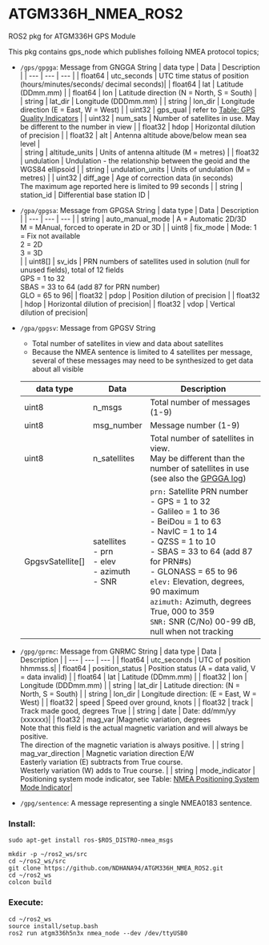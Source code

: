 # ATGM336H_NMEA_ROS2
ROS2 pkg for ATGM336H GPS Module

This pkg contains gps_node which publishes folloing NMEA protocol topics;
- `/gps/gpgga`: Message from GNGGA String
    | data type |     Data    | Description |
    | --- | --- | --- |
    | float64   | utc_seconds | UTC time status of position <br /> (hours/minutes/seconds/ decimal seconds)|
    | float64   | lat         | Latitude (DDmm.mm) |
    | float64   | lon         | Latitude direction (N = North, S = South) |
    | string    | lat_dir     | Longitude (DDDmm.mm) |
    | string    | lon_dir     | Longitude direction (E = East, W = West) |
    | uint32    | gps_qual    | refer to [Table: GPS Quality Indicators](https://docs.novatel.com/OEM7/Content/Logs/GPGGA.htm?Highlight=GPGGA#GPSQualityIndicators) |
    | uint32    | num_sats    | Number of satellites in use. May be different to the number in view |
    | float32   | hdop        | Horizontal dilution of precision |
    | float32   | alt         | Antenna altitude above/below mean sea level |         
    | string    | altitude_units | Units of antenna altitude (M = metres) |
    | float32   | undulation    | Undulation - the relationship between the geoid and the WGS84 ellipsoid |
    | string    | undulation_units | Units of undulation (M = metres) | 
    | uint32    | diff_age  | Age of correction data (in seconds) <br /> The maximum age reported here is limited to 99 seconds |
    | string    | station_id    | Differential base station ID |
    

- `/gpa/gpgsa`: Message from GPGSA String
    | data type |     Data    | Description |
    | --- | --- | --- |
    | string   | auto_manual_mode | A = Automatic 2D/3D <br /> M = MAnual, forced to operate in 2D or 3D |
    | uint8   | fix_mode         | Mode: 1 = Fix not available <br /> 2 = 2D <br /> 3 = 3D <br />|
    | uint8[]   | sv_ids         | PRN numbers of satellites used in solution (null for unused fields), total of 12 fields <br /> GPS = 1 to 32 <br /> SBAS = 33 to 64 (add 87 for PRN number) <br /> GLO = 65 to 96|
    | float32    | pdop     | Position dilution of precision |
    | float32    | hdop     | Horizontal dilution of precision|
    | float32    | vdop    | Vertical dilution of precision|
    
- `/gpa/gpgsv`: Message from GPGSV String <br />
    - Total number of satellites in view and data about satellites
    -  Because the NMEA sentence is limited to 4 satellites per message, several of these messages may need to be synthesized to get data about all visible

    | data type |     Data    | Description |
    | --- | --- | --- |
    | uint8   | n_msgs | Total number of messages (1-9) |
    | uint8   | msg_number  | Message number (1-9) |
    | uint8   | n_satellites | Total number of satellites in view. <br /> May be different than the number of satellites in use (see also the [GPGGA log](https://docs.novatel.com/OEM7/Content/Logs/GPGGA.htm))|
    | GpgsvSatellite[]    | satellites  <br /> - prn <br /> - elev <br /> - azimuth <br/> - SNR  | `prn:` Satellite PRN number <br /> - GPS = 1 to 32  <br /> - Galileo = 1 to 36  <br /> - BeiDou = 1 to 63  <br />  - NavIC = 1 to 14  <br />  - QZSS = 1 to 10  <br /> - SBAS = 33 to 64 (add 87 for PRN#s)  <br />  - GLONASS = 65 to 96  <br /> `elev:` Elevation, degrees, 90 maximum  <br /> `azimuth:` Azimuth, degrees True, 000 to 359 <br /> `SNR:` SNR (C/No) 00-99 dB, null when not tracking|
    



- `/gpg/gprmc`: Message from GNRMC String
    | data type |     Data    | Description |
    | --- | --- | --- |
    | float64   | utc_seconds |  UTC of position hhmmss.s|
    | float64   | position_status  | Position status (A = data valid, V = data invalid) |
    | float64   | lat         | Latitude (DDmm.mm) |
    | float32    | lon     | Longitude (DDDmm.mm) |
    | string    | lat_dir     | Latitude direction: (N = North, S = South) |
    | string    | lon_dir    | Longitude direction: (E = East, W = West) |
    | float32 | speed | Speed over ground, knots |
    | float32 | track | Track made good, degrees True |
    | string  | date | Date: dd/mm/yy (xxxxxx)|
    | float32 | mag_var |Magnetic variation, degrees <br /> Note that this field is the actual magnetic variation and will always be positive. <br /> The direction of the magnetic variation is always positive. |
    | string  | mag_var_direction | Magnetic variation direction E/W <br /> Easterly variation (E) subtracts from True course. <br /> Westerly variation (W) adds to True course. |
    | string  | mode_indicator | Positioning system mode indicator, see Table: [NMEA Positioning System Mode Indicator](https://docs.novatel.com/OEM7/Content/Logs/GPRMC.htm?Highlight=GPRMC#NMEAPositioningSystemModeIndicator)|


- `/gpg/sentence`: A message representing a single NMEA0183 sentence.


### Install:
    
    sudo apt-get install ros-$ROS_DISTRO-nmea_msgs

    mkdir -p ~/ros2_ws/src
    cd ~/ros2_ws/src
    git clone https://github.com/NDHANA94/ATGM336H_NMEA_ROS2.git
    cd ~/ros2_ws
    colcon build
    

### Execute:
    
    cd ~/ros2_ws
    source install/setup.bash
    ros2 run atgm336h5n3x nmea_node --dev /dev/ttyUSB0
    